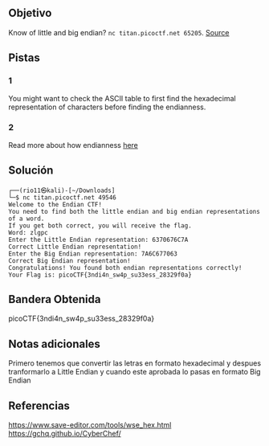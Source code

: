 ## Objetivo
Know of little and big endian? `nc titan.picoctf.net 65205`. [Source](https://artifacts.picoctf.net/c_titan/119/flag.c)
## Pistas
### 1
You might want to check the ASCII table to first find the hexadecimal representation of characters before finding the endianness.
### 2
Read more about how endianness [here](https://levelup.gitconnected.com/little-endian-and-big-endian-74ab6441b2a7)
## Solución
```
┌──(rio11㉿kali)-[~/Downloads]
└─$ nc titan.picoctf.net 49546        
Welcome to the Endian CTF!
You need to find both the little endian and big endian representations of a word.
If you get both correct, you will receive the flag.
Word: zlgpc
Enter the Little Endian representation: 6370676C7A
Correct Little Endian representation!
Enter the Big Endian representation: 7A6C677063
Correct Big Endian representation!
Congratulations! You found both endian representations correctly!
Your Flag is: picoCTF{3ndi4n_sw4p_su33ess_28329f0a}
```
## Bandera Obtenida
picoCTF{3ndi4n_sw4p_su33ess_28329f0a}
## Notas adicionales
Primero tenemos que convertir las letras en formato hexadecimal y despues tranformarlo a Little Endian y cuando este aprobada lo pasas en formato Big Endian
## Referencias
https://www.save-editor.com/tools/wse_hex.html
https://gchq.github.io/CyberChef/